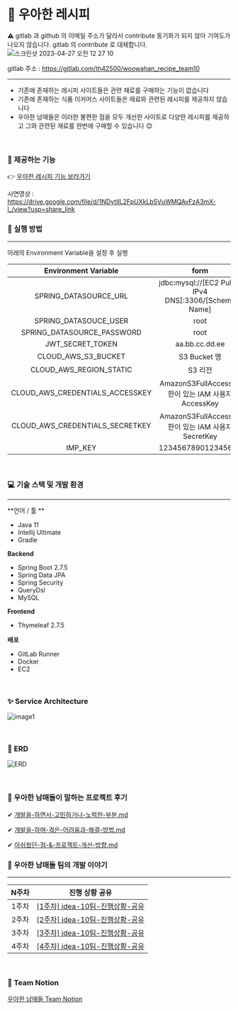 # 📖 우아한 레시피


⚠️ gitlab 과 github 의 이메일 주소가 달라서 contribute 동기화가 되지 않아 기여도가 나오지 않습니다.
gitlab 의 contribute 로 대체합니다.
![스크린샷 2023-04-27 오전 12 27 10](https://user-images.githubusercontent.com/105894868/234625001-88a8856d-7138-4944-a6f6-cebf5510db76.png)

gitlab 주소 : https://gitlab.com/th42500/woowahan_recipe_team10


---


- 기존에 존재하는 레시피 사이트들은 관련 재료를 구매하는 기능이 없습니다
- 기존에 존재하는 식품 이커머스 사이트들은 재료와 관련된 레시피를 제공하지 않습니다
- 우아한 남매들은 이러한 불편한 점을 모두 개선한 사이트로 다양한 레시피를 제공하고 그와 관련된 재료를 한번에 구매할 수 있습니다 😊

<br />

### 🌱 제공하는 기능

👉 [우아한 레시피 기능 보러가기](https://www.notion.so/Front-Rreview-7eb64f2ba6344b1e90dd8a6703fddeda)

시연영상 : https://drive.google.com/file/d/1NDytIlL2FpUXkLb5VuWMQAvFzA3mX-l_/view?usp=share_link


### 📢 실행 방법

---

아래의 Environment Variable을 설정 후 실행

|      Environment Variable       |                         form                          |
| :-----------------------------: | :---------------------------------------------------: |
|      SPRING_DATASOURCE_URL      | jdbc:mysql://[EC2 Public IPv4 DNS]:3306/[Schema Name] |
|      SPRING_DATASOUCE_USER      |                         root                          |
|   SPRING_DATASOURCE_PASSWORD    |                         root                          |
|        JWT_SECRET_TOKEN         |                    aa.bb.cc.dd.ee                     |
|       CLOUD_AWS_S3_BUCKET       |                     S3 Bucket 명                      |
|     CLOUD_AWS_REGION_STATIC     |                        S3 리전                        |
| CLOUD_AWS_CREDENTIALS_ACCESSKEY |  AmazonS3FullAccess 권한이 있는 IAM 사용자 AccessKey  |
| CLOUD_AWS_CREDENTIALS_SECRETKEY |  AmazonS3FullAccess 권한이 있는 IAM 사용자 SecretKey  |
|             IMP_KEY             |                  123456789012345678                   |

<br />

### 💻 기술 스택 및 개발 환경

---

**언어 / 툴 **

- Java 11
- Intellij Ultimate
- Gradle

**Backend**

- Spring Boot 2.7.5
- Spring Data JPA
- Spring Security
- QueryDsl
- MySQL

**Frontend**

- Thymeleaf 2.7.5

**배포**

- GitLab Runner
- Docker
- EC2

<br />

### ✨ Service Architecture

![image1](https://user-images.githubusercontent.com/105894868/219577763-1510e1fb-fb0e-4880-b4bc-04a1edd75d3f.png)


<br />

### 🧩 ERD

![ERD](./assets/ERD.png)

<br />

### 🌱 우아한 남매들이 말하는 프로젝트 후기

✔ [개발을-하면서-고민하거나-노력한-부분.md](./readme/개발을-하면서-고민하거나-노력한-부분.md)

✔  [개발을-하며-겪은-어려움과-해결-방법.md](./readme/개발을-하며-겪은-어려움과-해결-방법.md)

✔  [아쉬웠던-점-&-프로젝트-개선-방향.md](./readme/아쉬웠던-점-&-프로젝트-개선-방향.md)



### 💬 우아한 남매들 팀의 개발 이야기

---

| N주차 |                        진행 상황 공유                        |
| :---: | :----------------------------------------------------------: |
| 1주차 | [[1주차] idea-10팀-진행상황-공유](./readme/[1주차]-idea-10팀-진행상황-공유.md) |
| 2주차 | [[2주차] idea-10팀-진행상황-공유](./readme/[2주차]-idea-10팀-진행상황-공유.md) |
| 3주차 | [[3주차] idea-10팀-진행상황-공유](./readme/[3주차]-idea-10팀-진행상황-공유.md) |
| 4주차 | [[4주차] idea-10팀-진행상황-공유](./readme/[4주차]-idea-10팀-진행상황-공유.md) |

<br />

### 🌳 Team Notion

[우아한 남매들 Team Notion](https://www.notion.so/23-01-13-23-02-16-12ddd64750ad46a0b1547e64ab6fbf5c)

